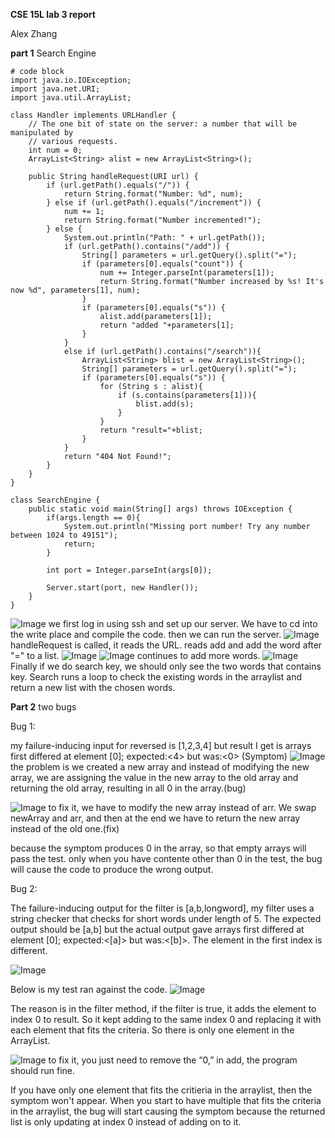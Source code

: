 **CSE 15L lab 3 report**

Alex Zhang

**part 1** Search Engine

```
# code block
import java.io.IOException;
import java.net.URI;
import java.util.ArrayList;

class Handler implements URLHandler {
    // The one bit of state on the server: a number that will be manipulated by
    // various requests.
    int num = 0;
    ArrayList<String> alist = new ArrayList<String>();
    
    public String handleRequest(URI url) {
        if (url.getPath().equals("/")) {
            return String.format("Number: %d", num);
        } else if (url.getPath().equals("/increment")) {
            num += 1;
            return String.format("Number incremented!");
        } else {
            System.out.println("Path: " + url.getPath());
            if (url.getPath().contains("/add")) {
                String[] parameters = url.getQuery().split("=");
                if (parameters[0].equals("count")) {
                    num += Integer.parseInt(parameters[1]);
                    return String.format("Number increased by %s! It's now %d", parameters[1], num);
                }
                if (parameters[0].equals("s")) {
                    alist.add(parameters[1]);
                    return "added "+parameters[1];
                }
            }
            else if (url.getPath().contains("/search")){
                ArrayList<String> blist = new ArrayList<String>();
                String[] parameters = url.getQuery().split("=");
                if (parameters[0].equals("s")) {
                    for (String s : alist){
                        if (s.contains(parameters[1])){
                            blist.add(s);
                        }
                    }
                    return "result="+blist;
                }
            }
            return "404 Not Found!";
        }
    }
}

class SearchEngine {
    public static void main(String[] args) throws IOException {
        if(args.length == 0){
            System.out.println("Missing port number! Try any number between 1024 to 49151");
            return;
        }

        int port = Integer.parseInt(args[0]);

        Server.start(port, new Handler());
    }
}
```


![Image](cse%2015l%20lab%203%20pt1%20p5.png)
we first log in using ssh and set up our server.
We have to cd into the write place and compile the code.
then we can run the server.
![Image](CSE%2015l%20lab%203%20pt1%20p1.png)
handleRequest is called, it reads the URL. reads add and add the word after "=" to a list.
![Image](CSE%2015l%20lab%203%20pt1%20p2.png)
![Image](CSE%2015l%20lab%203%20pt1%20p3.png)
continues to add more words.
![Image](CSE%2015l%20lab%203%20pt1%20p4.png)
Finally if we do search key, we should only see the two words that contains key. Search runs a loop to check the existing words in the arraylist and return a new list with the chosen words.

**Part 2** two bugs

Bug 1:

my failure-inducing input for reversed is [1,2,3,4] but result I get is arrays first differed at element [0]; expected:<4> but was:<0> (Symptom)
![Image](cse%2015l%20lab%203%20pt2%20p1.png)
the problem is we created a new array and instead of modifying the new array, we are assigning the value in the new array to the old array and returning the old array, resulting in all 0 in the array.(bug)

![Image](cse%2015l%20lab%203%20pt2%20p2.png)
to fix it, we have to modify the new array instead of arr. We swap newArray and arr, and then at the end we have to return the new array instead of the old one.(fix)

because the symptom produces 0 in the array, so that empty arrays will pass the test. only when you have contente other than 0 in the test, the bug will cause the code to produce the wrong output.


Bug 2:

The failure-inducing output for the filter is [a,b,longword], my filter uses a string checker that checks for short words under length of 5. The expected output should be [a,b] but the actual output gave arrays first differed at element [0]; expected:<[a]> but was:<[b]>. The element in the first index is different. 

![Image](cse%2015l%20lab%203%20pt2%20p3.png)

Below is my test ran against the code.
![Image](cse%2015l%20lab%203%20pt2%20p4.png)

The reason is in the filter method, if the filter is true, it adds the element to index 0 to result. So it kept adding to the same index 0 and replacing it with each element that fits the criteria. So there is only one element in the ArrayList. 

![Image](cse%2015l%20lab%203%20pt2%20p5.png)
to fix it, you just need to remove the “0,” in add, the program should run fine.

If you have only one element that fits the critieria in the arraylist, then the symptom won't appear. When you start to have multiple that fits the criteria in the arraylist, the bug will start causing the symptom because the returned list is only updating at index 0 instead of adding on to it.
